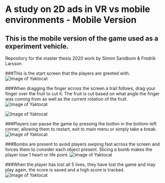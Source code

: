 # A study on 2D ads in VR vs mobile environments - Mobile Version

## This is the mobile version of the game used as a experiment vehicle.

Repository for the master thesis 2020 work by Simon Sandbom &amp; Fredrik Larsson

###This is the start screen that the players are greeted with.
![Image of Yaktocat](https://github.com/Sandbom/Master-thesis-2020/blob/master/Mobile/GoodScreenshots/Screenshot-start)

###When dragging the finger across the screen a trail follows, drag your finger over the fruit to cut it. The fruit is cut based on what angle the finger was coming from as well as the current rotation of the fruit.
![Image of Yaktocat](https://github.com/Sandbom/Master-thesis-2020/blob/master/Mobile/GoodScreenshots/ScreenshotsGoodslice)

![Image of Yaktocat](https://github.com/Sandbom/Master-thesis-2020/blob/master/Mobile/GoodScreenshots/Screenshots4)

###Players can pause the game by pressing the button in the bottom-left corner, allowing them to restart, exit to main menu or simply take a break.
![Image of Yaktocat](https://github.com/Sandbom/Master-thesis-2020/blob/master/Mobile/GoodScreenshots/Screenshot-Paused)

###Bombs are present to avoid players swiping fast across the screen and forces them to consider each object present. Slicing a bomb makes the player lose 1 heart or life point.
![Image of Yaktocat](https://github.com/Sandbom/Master-thesis-2020/blob/master/Mobile/GoodScreenshots/ScreenshotsBombPresent)

###When the player has lost all 5 lives, they have lost the game and may play again, the score is saved and a high score is tracked.
![Image of Yaktocat](https://github.com/Sandbom/Master-thesis-2020/blob/master/Mobile/GoodScreenshots/Screenshot-Death)

